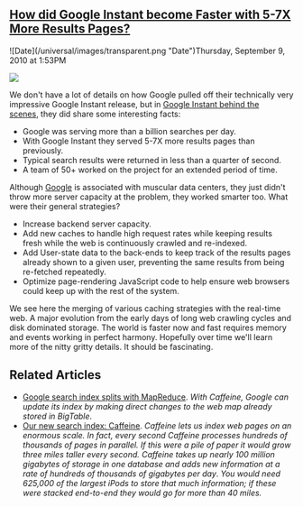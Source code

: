 ## [How did Google Instant become Faster with 5-7X More Results Pages?](/blog/2010/9/9/how-did-google-instant-become-faster-with-5-7x-more-results.html)

<div class="journal-entry-tag journal-entry-tag-post-title"><span class="posted-on">![Date](/universal/images/transparent.png "Date")Thursday, September 9, 2010 at 1:53PM</span></div>

<div class="body">

![](http://www.google.com/images/logos/ps_logo2.png)

We don't have a lot of details on how Google pulled off their technically very impressive Google Instant release, but in [Google Instant behind the scenes](http://googleblog.blogspot.com/2010/09/google-instant-behind-scenes.html), they did share some interesting facts:

*   Google was serving more than a billion searches per day.
*   With Google Instant they served 5-7X more results pages than previously.
*   Typical search results were returned in less than a quarter of second.
*   A team of 50+ worked on the project for an extended period of time.

Although [Google](http://highscalability.com/display/Search?searchQuery=google) is associated with muscular data centers, they just didn't throw more server capacity at the problem, they worked smarter too. What were their general strategies?

*   Increase backend server capacity.
*   Add new caches to handle high request rates while keeping results fresh while the web is continuously crawled and re-indexed.
*   Add User-state data to the back-ends to keep track of the results pages already shown to a given user, preventing the same results from being re-fetched repeatedly.
*   Optimize page-rendering JavaScript code to help ensure web browsers could keep up with the rest of the system.

We see here the merging of various caching strategies with the real-time web. A major evolution from the early days of long web crawling cycles and disk dominated storage. The world is faster now and fast requires memory and events working in perfect harmony. Hopefully over time we'll learn more of the nitty gritty details. It should be fascinating. 

## Related Articles

*   [Google search index splits with MapReduce](http://www.theregister.co.uk/2010/09/09/google_caffeine_explained/). _With Caffeine, Google can update its index by making direct changes to the web map already stored in BigTable_.
*   [Our new search index: Caffeine](http://googleblog.blogspot.com/2010/06/our-new-search-index-caffeine.html). _Caffeine lets us index web pages on an enormous scale. In fact, every second Caffeine processes hundreds of thousands of pages in parallel. If this were a pile of paper it would grow three miles taller every second. Caffeine takes up nearly 100 million gigabytes of storage in one database and adds new information at a rate of hundreds of thousands of gigabytes per day_. _You would need 625,000 of the largest iPods to store that much information; if these were stacked end-to-end they would go for more than 40 miles._

</div>